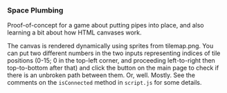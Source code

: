 ### Space Plumbing

Proof-of-concept for a game about putting pipes into place, and also learning a bit about how HTML canvases work.

The canvas is rendered dynamically using sprites from tilemap.png. You can put two different numbers in the two inputs representing indices of tile positions (0-15; 0 in the top-left corner, and proceeding left-to-right then top-to-bottom after that) and click the button on the main page to check if there is an unbroken path between them.  Or, well.  Mostly.  See the comments on the `isConnected` method in `script.js` for some details.